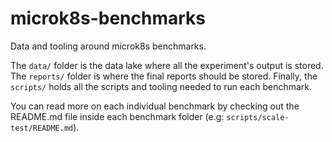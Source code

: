 # microk8s-benchmarks
Data and tooling around microk8s benchmarks.

The `data/` folder is the data lake where all the experiment's output is stored. The `reports/` folder is where the final reports should be stored. Finally, the `scripts/` holds all the scripts and tooling needed to run each benchmark.

You can read more on each individual benchmark by checking out the README.md file inside each benchmark folder (e.g: `scripts/scale-test/README.md`).